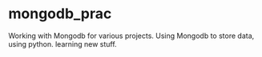 # mongodb_prac
Working with Mongodb for various projects.
Using Mongodb to store data, using python.
learning new stuff.
